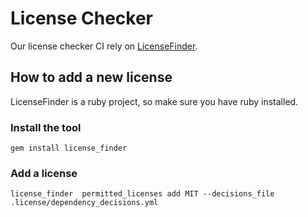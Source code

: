 # License Checker

Our license checker CI rely on [LicenseFinder](https://github.com/pivotal/LicenseFinder).

## How to add a new license

LicenseFinder is a ruby project, so make sure you have ruby installed.

### Install the tool

```shell
gem install license_finder
```

### Add a license

```shell
license_finder  permitted_licenses add MIT --decisions_file .license/dependency_decisions.yml
```
